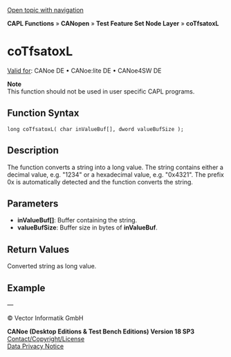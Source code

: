 [Open topic with navigation](../../../../../../CANoeDEFamily.htm#Topics/CAPLFunctions/CANopen/NodeLayerTFS/Functions/CAPLfunctionCoTfsAtoxL.md)

**CAPL Functions** » **CANopen** » **Test Feature Set Node Layer** » **coTfsatoxL**

# coTfsatoxL

[Valid for](../../../../Shared/FeatureAvailability.md): CANoe DE • CANoe:lite DE • CANoe4SW DE

**Note**  
This function should not be used in user specific CAPL programs.

## Function Syntax

```
long coTfsatoxL( char inValueBuf[], dword valueBufSize );
```

## Description

The function converts a string into a long value. The string contains either a decimal value, e.g. "1234" or a hexadecimal value, e.g. "0x4321". The prefix 0x is automatically detected and the function converts the string.

## Parameters

- **inValueBuf[]**: Buffer containing the string.
- **valueBufSize**: Buffer size in bytes of **inValueBuf**.

## Return Values

Converted string as long value.

## Example

—

© Vector Informatik GmbH

**CANoe (Desktop Editions & Test Bench Editions) Version 18 SP3**  
[Contact/Copyright/License](../../../../Shared/ContactCopyrightLicense.md)  
[Data Privacy Notice](https://www.vector.com/int/en/company/get-info/privacy-policy/)